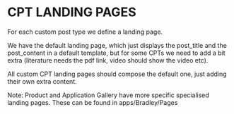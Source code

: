 # CPT LANDING PAGES

For each custom post type we define a landing page.

We have the default landing page, which just displays the post_title and the post_content in a default template, but for some CPTs we need to add a bit extra (literature needs the pdf link, video should show the video etc).

All custom CPT landing pages should compose the default one, just adding their own extra content.

Note: Product and Application Gallery have more specific specialised landing pages. These can be found in apps/Bradley/Pages
